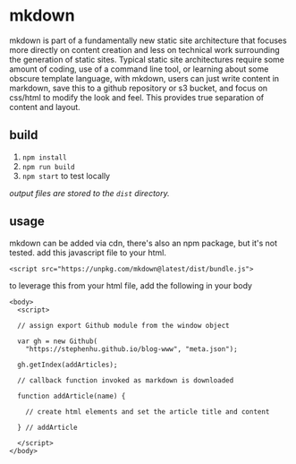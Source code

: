 # mkdown
 
mkdown is part of a fundamentally new static site architecture that focuses more directly on content creation and less on technical work surrounding the generation of static sites.  Typical static site architectures require some amount of coding, use of a command line tool, or learning about some obscure template language, with mkdown, users can just write content in markdown, save this to a github repository or s3 bucket, and focus on css/html to modify the look and feel.  This provides true separation of content and layout.

## build

1. `npm install`
1. `npm run build`
1. `npm start` to test locally

_output files are stored to the `dist` directory._

## usage

mkdown can be added via cdn, there's also an npm package, but it's not tested.  add this javascript file to your html.

```
<script src="https://unpkg.com/mkdown@latest/dist/bundle.js">
```

to leverage this from your html file, add the following in your body

```
<body>
  <script>

  // assign export Github module from the window object
  
  var gh = new Github(
    "https://stephenhu.github.io/blog-www", "meta.json");

  gh.getIndex(addArticles);

  // callback function invoked as markdown is downloaded

  function addArticle(name) {

    // create html elements and set the article title and content

  } // addArticle

  </script>
</body>
```

